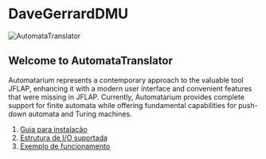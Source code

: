 # DaveGerrardDMU

![AutomataTranslator](https://moonbeam.network/wp-content/uploads/2021/07/automata-500.png)
## Welcome to AutomataTranslator
Automatarium represents a contemporary approach to the valuable tool JFLAP, enhancing it with a modern user interface and convenient features that were missing in JFLAP. Currently, Automatarium provides complete support for finite automata while offering fundamental capabilities for push-down automata and Turing machines.

1. [Guia para instalação](https://upload.wikimedia.org/wikipedia/commons/1/1f/2019-03-22-094222_149x145_scrot.png)
2. [Estrutura de I/O suportada](https://www.researchgate.net/profile/Aladdin-Masri/publication/280681580/figure/fig33/AS:646094539206663@1531052350124/Example-of-Timed-Automata-Timed-Automata-are-used-to-model-and-analyze-timeliness.png)
3. [Exemplo de funcionamento](https://www.researchgate.net/profile/Abejide-Ade-Ibijola/publication/326060077/figure/fig3/AS:643211844403202@1530365062690/Designing-and-converting-a-finite-automaton-to-a-grammar-with-JFLAP-30.png)
